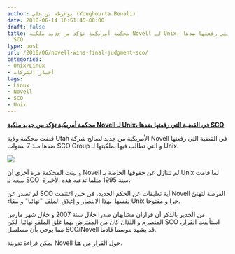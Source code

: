 ```yaml
---
author: يوغرطة بن علي (Youghourta Benali)
date: 2010-06-14 16:51:45+00:00
draft: false
title: محكمة أمريكية تؤكد من جديد ملكية Novell لـ Unix، في القضية التي رفعتها ضدها
  SCO
type: post
url: /2010/06/novell-wins-final-judgment-sco/
categories:
- Unix/Linux
- أخبار الشركات
tags:
- Linux
- Novell
- SCO
- Unix
---
```


**[محكمة أمريكية تؤكد من جديد ملكية Novell لـ Unix، في القضية التي رفعتها ضدها SCO](it-scoop.com/2010/06/Novell-wins-final-judgment-SCO)**


قضت محكمة ولاية Utah الأمريكية من جديد لصالح شركة Novell في القضية التي رفعتها ضدها منذ 7 سنوات SCO Group و التي تطالب فيها بملكيتها لـ Unix.

[![](http://www.it-scoop.com/wp-content/uploads/2010/04/novell_logo.gif)
](it-scoop.com/2010/06/Novell-wins-final-judgment-SCO)

و بينت المحكمة مرة أخرى أن Novell لم تتنازل عن حقوقها الخاصة بـ Unix لما قامت ببيعه لـ SCO  سنة 1995 مثلما تدعيه هذه الأخيرة،

لم تصدر عن SCO أية تعليقات عن الحكم الجديد، في حين اغتنمت Novell الفرصة لتهنئ نفسها  بهذا الانتصار و إغلاق الملف "نهائيا" و ببقاء Unix حرا و مفتوحا.

من الجدير بالذكر أن قراران مشابهان صدرا خلال سنة 2007 و خلال شهر مارس المنصرم و اللذان كان من المفترض بهما غلق الملف نهائيا، لكن SCO استأنفت القرار، مما يوحي بأن مسلسل SCO/Novell قد يشهد موسما قادما.

يمكن قراءة تدوينة Novell حول القرار من [هنا](http://www.novell.com/prblogs/?p=2648).
